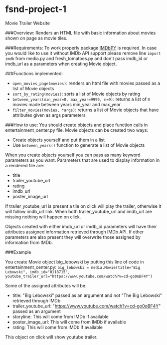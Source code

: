# fsnd-project-1
Movie Trailer Website

###Overview:
Renders an HTML file with basic information about movies shown on page as movie tiles.

###Requirements:
To work properly package [IMDbPY](http://imdbpy.sourceforge.net/) is required.
In case you would like to use it without IMDb API support please remove
line `import imdb` from media.py and fresh_tomatoes.py and don't pass imdb_id or imdb_url
as a parameters when creating Movie object.

###Functions implemented:
* `open_movies_page(movies)`: renders an html file with movies passed as a list of Movie objects
* `sort_by_rating(movies)`: sorts a list of Movie objects by rating
* `between_years(min_year=0, max_year=9999, n=9)`: returns a list of n movies made between years min_year and max_year
* `filter_movies(movies, *args)`: returns a list of Movie objects that have attributes given as args parameters

###How to use:
You should create objects and place function calls in entertainment_center.py file.
Movie objects can be created two ways:
* Create objects yourself and put them in a list
* Use `between_years()` function to generate a list of Movie objects

When you create objects yourself you can pass as many keyword parameters as you want.
Parameters that are used to display information in a rendered file are:
* title
* trailer_youtube_url
* rating
* imdb_url
* poster_image_url

If trailer_youtube_url is present a tile on click will play the trailer, otherwise it will follow imdb_url link.
When both trailer_youtube_url and imdb_url are missing nothing will happen on click.

Objects created with either imdb_url or imdb_id parameters will have their attributes assigned
information retrieved through IMDb API.
If other parameters are also present they will overwrite those assigned by information from IMDb.

###Example

You create Movie object big_lebowski by putting this line of code in entertainment_center.py:
`big_lebowski = media.Movie(title="Big Lebowski", imdb_id="0118715", youtube_trailer_url="https://www.youtube.com/watch?v=cd-go0oBF4Y")`

Some of the assigned attributes will be:
* title: "Big Lebowski" passed as an argument and not "The Big Lebowski" retrieved through IMDb
* trailer_youtube_url: "https://www.youtube.com/watch?v=cd-go0oBF4Y" passed as an argument
* storyline: This will come from IMDb if available
* poster_image_url: This will come from IMDb if available
* rating: This will come from IMDb if available

This object on click will show youtube trailer.

